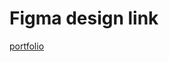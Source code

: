 # Figma design link
[portfolio](https://www.figma.com/file/SfaMfuPugZ1j2wbutNiWlf/profile?node-id=0%3A1)
